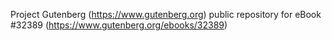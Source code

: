 Project Gutenberg (https://www.gutenberg.org) public repository for eBook #32389 (https://www.gutenberg.org/ebooks/32389)
